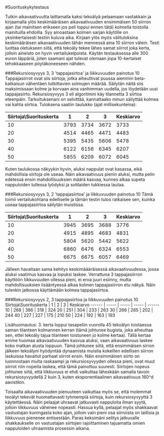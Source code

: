 #Suorituskykytestaus

Tutkin aikavaativuutta laittamalla kaksi tekoälyä pelaamaan vastakkain ja kirjaamalla ylös keskimääräisen aikavaativuuden ensimmäisen 50 siirron ajan (tai mainitsen erikseen jos peli loppui ennen tätä) kolmella toistolla mainituilla ehdoilla. Syy ainoastaan kolmen sarjan käytölle on yksinkertaisesti testiin kuluva aika. Kirjaan ylös myös välituloksina keskimääräisen aikavaativuuden tähän mennessä aina 10 siirron välein. Testi luottaa oletukseen siitä, että tekoäly tekee lähes samat siirrot joka kerta, jolloin aineisto on hyvin vertailukelpoista. Käytän testauksessa alle 300 euron läppäriä, joten saamani ajat tulevat olemaan jopa 10-kertaiset tehokkaaseen pöytäkoneeseen nähden. 

###Rekursiosyvyys 3, 3 'tappajasirtoa' ja liikkuvuuden painotus 10
Tappajasiirrot ovat siis siirtoja, jotka aiheuttivat puussa aiemmin beta-katkaisun vähentäen tutkittavien solmujen määrää. Säilytän näitä siis maksimissaan kolme ja korvaan aina vanhimman uudella, jos löydetään uusi tappajasiirto. Rekursiosyvyys 3 eli algoritmini käy tilannetta 3 siirtoa eteenpäin. Tarkoituksenani on selvittää, kannattaako minun säilyttää kolmea vai kahta siirtoa. Tuloksena saatiin taulukko (ajat millisekunteina):

Siirtoja\Suorituskerta | 1 | 2 | 3 | Keskiarvo
------ | ----- | ----- | ----- | ------
10 | 3793 | 3734 | 3672 | 3733
20 | 4514 | 4465 | 4471 | 4483
30 | 5395 | 5435 | 5606 | 5478
40 | 6122 | 6156 | 6345 | 6207
50 | 5855 | 6209 | 6072 | 6045

Kuten taulukossa näkyykin hyvin, aluksi nappulat ovat kasassa, eikä mahdollisia siirtoja ole useaa. Näin aikavaativuus pienin aluksi, mutta pelin edetessä ensin mahdollisuuksien määrä kasvaa, kunnes alkaa supeta nappuloiden tullessa lyödyksi ja sotilaiden tukkiessa lautaa.

###Rekursiosyvyys 3, 2 'tappajasiirtoa' ja liikkuvuuden painotus 10
Tämä toimii vertailukohtana edelliselle ja tämän testin tulos ratkaisee sen, kuinka useaa tappajasiirtoa säilytän muistissa. 

Siirtoja\Suorituskerta | 1 | 2 | 3 | Keskiarvo
------ | ----- | ----- | ----- | ------
10 | 3945 | 3695 | 3688 | 3776
20 | 4915 | 4895 | 4683 | 4831
30 | 5804 | 5620 | 5442 | 5622
40 | 6860 | 6476 | 6324 | 6553
50 | 6675 | 6675 | 6057 | 6469

Jälleen havaitaan sama kehitys keskimäääräisessä aikavaativuudessa, jossa aluksi vaatimus kasvaa ja lopuksi laskee. Verrattuna 3 tappajasiirron käyttöön liikkuvuuden ollessa pieni, ei eroa juuri esiinny, mutta mahdollisuuksien lisääntyessä alkaa kolmen tappajasiirron etu näkyä. Näin tulenkin jatkossa käyttämään kolmea tappajasiirtoa.

###Rekursiosyvyys 2, 3 tappajasiirtoa ja liikkuvuuden painotus 10
Siirtoja\Suorituskerta | 1 | 2 | 3 | Keskiarvo
------ | ----- | ----- | ----- | ------
10 | 268 | 386 | 318 | 324
20 | 251 | 304 | 233 | 263
30 | 266 | 265 | 202 | 244
40 | 227 | 227 | 175 | 210
50 | 224 | 192 | 163 | 193

Lisähuomautus: 3. kerta loppui tasapeliin vuorolla 45 tekoälyn toistaessa saman tilanteen kolmannen kerran (tämä johtunee bugista, joka aiheuttaa sen, ettei tekoäly tajua tilanteen toistuneen jo kolme kertaa). Tällä kertaa emme huomaa aikavaativuuden kasvua aluksi, vaan aikavaativuus laskee koko matkan alusta loppuun. Tämä johtunee siitä, että ensimmäisen sirron jälkeen tekoälyni hyödyntää dynaamista muistia kokeillen edellisen siirron laskuissa havaitut parhaat siirrot ensin. Näin ensimmäinen siirto on luonnostaan muita raskaampi ja rekursiosyvyyden ollessa pieni, ovat muut siirrot niin nopeita laskea, että tämä painottuu suuresti. Siirtojen nopeus johtunee siitä, että liikkuvuus ei ehdi vaikuttaa läheskään samalla tavoin rekursiosyvyydellä 2 kuin 3, kuten eksponentiaalinen aikavaativuus 160^d aavistikin. 

Toisaalta aikavaativuuden pienuuteen vaikuttaa myös se, että molemmat teoälyt tekevät huomattavasti tyhmempiä siirtoja, kuin rekursiosyvyyttä 3 käytettäessä. Näin pelaajat uhraavat jatkuvasti nappuloita ilman syytä, jolloin liikkuvuus vähenee nopeasti. Hassua kyllä, pelaajat myös shakkaavat vastustajan kuningasta koko ajan, jolloin vain pieni osa siirroista on laillisia ja liikkuvuus pienenee entisestään. Paras keksimäni selitys jatkuvalle shakkaukselle on vastustajan siirtojen rajoittaminen tajuamatta omien nappuloiden uhraamista prosessin aikana.
